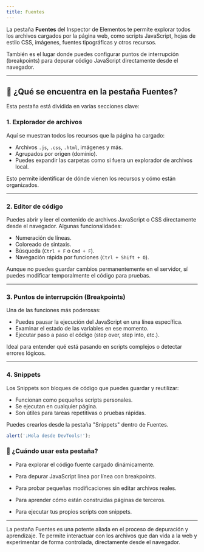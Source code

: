 ```yaml
---
title: Fuentes
---
```


La pestaña **Fuentes** del Inspector de Elementos te permite explorar todos los archivos cargados por la página web, como scripts JavaScript, hojas de estilo CSS, imágenes, fuentes tipográficas y otros recursos.

También es el lugar donde puedes configurar puntos de interrupción (breakpoints) para depurar código JavaScript directamente desde el navegador.

---

## 📁 ¿Qué se encuentra en la pestaña Fuentes?

Esta pestaña está dividida en varias secciones clave:

### 1. **Explorador de archivos**

Aquí se muestran todos los recursos que la página ha cargado:

- Archivos `.js`, `.css`, `.html`, imágenes y más.
- Agrupados por origen (dominio).
- Puedes expandir las carpetas como si fuera un explorador de archivos local.

Esto permite identificar de dónde vienen los recursos y cómo están organizados.

---

### 2. **Editor de código**

Puedes abrir y leer el contenido de archivos JavaScript o CSS directamente desde el navegador. Algunas funcionalidades:

- Numeración de líneas.
- Coloreado de sintaxis.
- Búsqueda (`Ctrl + F` o `Cmd + F`).
- Navegación rápida por funciones (`Ctrl + Shift + O`).

Aunque no puedes guardar cambios permanentemente en el servidor, sí puedes modificar temporalmente el código para pruebas.

---

### 3. **Puntos de interrupción (Breakpoints)**

Una de las funciones más poderosas:

- Puedes pausar la ejecución del JavaScript en una línea específica.
- Examinar el estado de las variables en ese momento.
- Ejecutar paso a paso el código (step over, step into, etc.).

Ideal para entender qué está pasando en scripts complejos o detectar errores lógicos.

---

### 4. **Snippets**

Los Snippets son bloques de código que puedes guardar y reutilizar:

- Funcionan como pequeños scripts personales.
- Se ejecutan en cualquier página.
- Son útiles para tareas repetitivas o pruebas rápidas.

Puedes crearlos desde la pestaña "Snippets" dentro de Fuentes.

```js
alert('¡Hola desde DevTools!');
```
### 🧪 ¿Cuándo usar esta pestaña?
* Para explorar el código fuente cargado dinámicamente.

* Para depurar JavaScript línea por línea con breakpoints.

* Para probar pequeñas modificaciones sin editar archivos reales.

* Para aprender cómo están construidas páginas de terceros.

* Para ejecutar tus propios scripts con snippets.

---

La pestaña Fuentes es una potente aliada en el proceso de depuración y aprendizaje. Te permite interactuar con los archivos que dan vida a la web y experimentar de forma controlada, directamente desde el navegador.